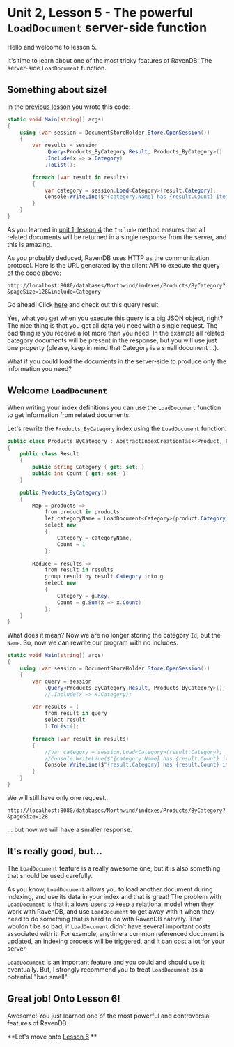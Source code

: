 # Unit 2, Lesson 5 - The powerful `LoadDocument` server-side function

Hello and welcome to lesson 5.

It's time to learn about one of the most tricky features of RavenDB: The
server-side `LoadDocument` function.

## Something about size!

In the [previous lesson](../lesson4/README.md) you wrote this code:

````csharp
static void Main(string[] args)
{
    using (var session = DocumentStoreHolder.Store.OpenSession())
    {
        var results = session
            .Query<Products_ByCategory.Result, Products_ByCategory>()
            .Include(x => x.Category)
            .ToList();

        foreach (var result in results)
        {
            var category = session.Load<Category>(result.Category);
            Console.WriteLine($"{category.Name} has {result.Count} items.");
        }
    }
}
````

As you learned in [unit 1, lesson 4](../../Unit-1/lesson4/README.md) the `Include` method
ensures that all related documents will be returned in a single response from the server, and
this is amazing.

As you probably deduced, RavenDB uses HTTP as the communication protocol. Here is the URL generated by
the client API to execute the query of the code above:

````
http://localhost:8080/databases/Northwind/indexes/Products/ByCategory?&pageSize=128&include=Category
````

Go ahead! Click [here](http://localhost:8080/databases/Northwind/indexes/Products/ByCategory?&pageSize=128&include=Category) and
check out this query result.

Yes, what you get when you execute this query is a big JSON object, right? The nice thing is that you get all data you need with a single request. The bad thing is you receive a lot more than you need.
In the example all related category documents will be present in the response, but you will use just one property (please, keep in mind that
Category is a small document ...).

What if you could load the documents in the server-side to produce only the information you need?

## Welcome `LoadDocument`

When writing your index definitions you can use the `LoadDocument` function to get information from related documents.

Let's rewrite the `Products_ByCategory` index using the `LoadDocument` function.

````csharp
public class Products_ByCategory : AbstractIndexCreationTask<Product, Products_ByCategory.Result>
{
    public class Result
    {
        public string Category { get; set; }
        public int Count { get; set; }
    }

    public Products_ByCategory()
    {
        Map = products =>
            from product in products
            let categoryName = LoadDocument<Category>(product.Category).Name
            select new
            {
                Category = categoryName,
                Count = 1
            };

        Reduce = results =>
            from result in results
            group result by result.Category into g
            select new
            {
                Category = g.Key,
                Count = g.Sum(x => x.Count)
            };
    }
}
````

What does it mean? Now we are no longer storing the category `Id`, but the `Name`. So, now we
can rewrite our program with no includes.

````csharp
static void Main(string[] args)
{
    using (var session = DocumentStoreHolder.Store.OpenSession())
    {
        var query = session
            .Query<Products_ByCategory.Result, Products_ByCategory>();
            //.Include(x => x.Category);

        var results = (
            from result in query
            select result
            ).ToList();

        foreach (var result in results)
        {
            //var category = session.Load<Category>(result.Category);
            //Console.WriteLine($"{category.Name} has {result.Count} items.");
            Console.WriteLine($"{result.Category} has {result.Count} items.");
        }
    }
}
````

We will still have only one request...

````
http://localhost:8080/databases/Northwind/indexes/Products/ByCategory?&pageSize=128
````

... but now we will have a smaller response.

## It's really good, but...

The `LoadDocument` feature is a really awesome one, but it is also something that should
be used carefully.

As you know, `LoadDocument` allows you to load another document during indexing, and use its data in your index and that is great!
The problem with `LoadDocument` is that it allows users to keep a relational
model when they work with RavenDB, and use `LoadDocument` to get away with
it when they need to do something that is hard to do with RavenDB natively.
That wouldn’t be so bad, if `LoadDocument` didn’t have several important costs
associated with it. For example, anytime a common referenced document is updated, an
indexing process will be triggered, and it can cost a lot for your server.

`LoadDocument` is an important feature and you could and should use it eventually. But,
I strongly recommend you to treat `LoadDocument` as a potential "bad smell".   


## Great job! Onto Lesson 6!

Awesome! You just learned one of the most powerful and controversial features of RavenDB.

**Let's move onto [Lesson 6](../lesson6/README.md) **
